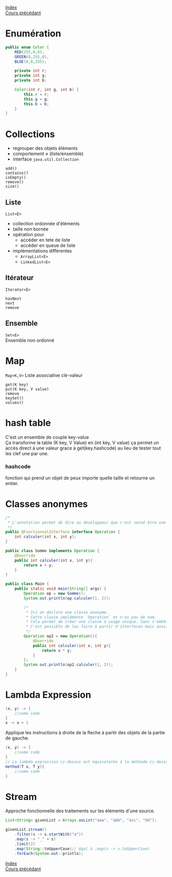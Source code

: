[Index](./index.md)  
[Cours précédant](./cours_7.md)

# Enumération

```java
public enum Color {
	RED(255,0,0),
	GREEN(0,255,0),
	BLUE(0,0,255);

	private int r;
	private int g;
	private int b;

	Color(int r, int g, int b) {
		this.r = r;
		this.g = g;
		this.b = b;
	}
}
```

# Collections
- regrouper des objets éléments
- comportement ≠ (liste/ensemble)
- interface `java.util.Collection`


```
add()
contains()
isEmpty()
remove()
size()
```


## Liste
`List<E>`
- collection ordonnée d'éléments
- taille non bornée
- opération pour
	- accéder en tete de liste
	- accéder en queue de liste
- implémentations différentes
	- `ArrayList<E>`
	- `LinkedList<E>`

## Itérateur
`Iterator<E>`

```
hasNext
next
remove
```

## Ensemble
`Set<E>`  
Ensemble non ordonné

# Map
`Map<K,V>`
Liste associative clé-valeur

```
get(K key)
put(K key, V value)
remove
keySet()
values()
```

# hash table

C'est un ensemble de couple key-value  
Ça transforme la table (K key, V Value) en (int key, V value) ça permet un accès direct à une valeur grace à get(key.hashcode) au lieu de tester tout les clef une par une.

### hashcode

fonction qui prend un objet de peux importe quelle taille et retourne un entier.

# Classes anonymes
```java
/*
 * L'annotation permet de dire au développeur que c'est sensé être une interface fonctionnelle (utilisé par des classes anonymes)
 */
public @FunctionnalInterface interface Operation {
	int calculer(int x, int y);
}

public class Somme implements Operation {
	@Override
	public int calculer(int x, int y){
		return x + y;
	}
}

public class Main {
	public static void main(String[] args) {
		Operation op = new Somme();
		System.out.println(op.calculer(1, 2));

		/*
		 * Ici on déclare une classe anonyme.
		 * Cette classe implémente `Operation` et n'as pas de nom.
		 * Cela permet de créer une classe à usage unique. Sans s'embêter avec un fichier.
		 * C'est possible de les faire à partir d'interfaces mais aussi de classes abstraites.
		 */
		Operation op2 = new Operation(){
			@Override
			public int calculer(int x, int y){
				return x * y;
			}
		};
		System.out.println(op2.calculer(1, 2));
	}
}
```

# Lambda Expression
```java
(x, y) -> {
	//some code
}
x -> x + 1
```

Applique les instructions à droite de la fleche à partir des objets de la partie de gauche.  
```java
(x, y) -> {
	//some code
}
// La lambda expression ci-dessus est équivalente à la méthode ci-dessous.
method(T x, T y){
	//some code
}
```

# Stream
Approche fonctionnelle des traitements sur les éléments d'une source.  

```java
List<String> givenList = Arrays.asList("aaa", "abb", "acc", "dd");

givenList.stream()
	.filter(s -> s.startWith("a"))
	.map(s -> "_" + s)
	.limit(2)
	.map(String::toUpperCase)// égal à .map(s -> s.toUpperCase)
	.forEach(System.out::println);

```

[Index](./index.md)  
[Cours précédant](./cours_7.md)
